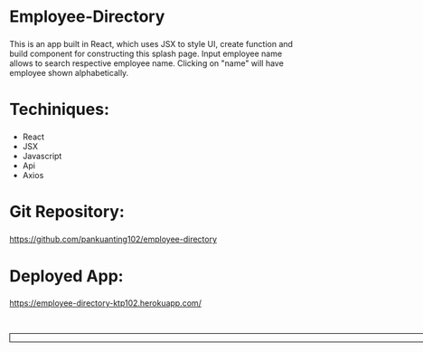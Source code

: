 # Employee-Directory
###
This is an app built in React, which uses JSX to style UI, create function and build component for constructing this splash page. Input employee name allows to search respective employee name. Clicking on "name" will have employee shown alphabetically.  


# Techiniques:
###
<ul>
<li>React</li>
<li>JSX</li>
<li>Javascript</li>
<li>Api</li>
<li>Axios</li>
</ul>

# Git Repository:
###
https://github.com/pankuanting102/employee-directory
<br>

# Deployed App:
###
https://employee-directory-ktp102.herokuapp.com/

<br><div style="width: 90vw; margin: auto; border: 1px black solid">
<img src="">
</div>

